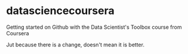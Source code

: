 # datasciencecoursera
Getting started on Github with the Data Scientist's Toolbox course from Coursera

Jut because there is a change, doesn't mean it is better.
